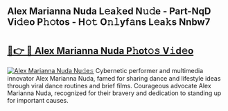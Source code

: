 ## Alex Marianna Nuda L𝚎a𝚔ed N𝚞𝚍e - Part-NqD Vi𝚍𝚎o P𝚑𝚘tos - H𝚘𝚝 O𝚗𝚕yf𝚊ns L𝚎a𝚔s Nnbw7

# <h2><a href="http://kfcf67j.oniu.top/?m=Alex+Marianna+Nuda">🔗👉 🔴 Alex Marianna Nuda P𝚑ot𝚘𝚜 V𝚒d𝚎o</a></h2>

[![Alex Marianna Nuda Nu𝚍e𝚜](https://i.imgur.com/0qMVB7G.gif)](http://kfcf67j.oniu.top/?m=Alex+Marianna+Nuda)
Cybernetic performer and multimedia innovator Alex Marianna Nuda, famed for sharing dance and lifestyle ideas through viral dance routines and brief films. Courageous advocate Alex Marianna Nuda, recognized for their bravery and dedication to standing up for important causes.  
